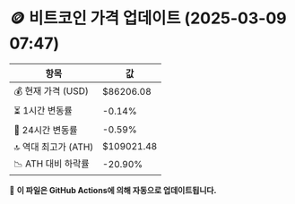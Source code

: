 # 🪙 비트코인 가격 업데이트 (2025-03-09 07:47)

| 항목                | 값 |
|--------------------|----------------|
| 💰 현재 가격 (USD) | $86206.08 |
| ⏳ 1시간 변동률    | -0.14% |
| 📆 24시간 변동률   | -0.59% |
| 🔝 역대 최고가 (ATH) | $109021.48 |
| 📉 ATH 대비 하락률 | -20.90% |

🔄 **이 파일은 GitHub Actions에 의해 자동으로 업데이트됩니다.**
